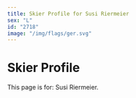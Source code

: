```yaml
---
title: Skier Profile for Susi Riermeier
sex: "L"
id: "2718"
image: "/img/flags/ger.svg" 
---
```


# Skier Profile

This page is for: Susi Riermeier.
    